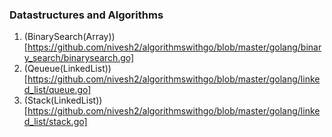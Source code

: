 ### Datastructures and Algorithms

1. (BinarySearch(Array))[https://github.com/nivesh2/algorithmswithgo/blob/master/golang/binary_search/binarysearch.go]
2. (Qeueue(LinkedList))[https://github.com/nivesh2/algorithmswithgo/blob/master/golang/linked_list/queue.go]
3. (Stack(LinkedList))[https://github.com/nivesh2/algorithmswithgo/blob/master/golang/linked_list/stack.go]
